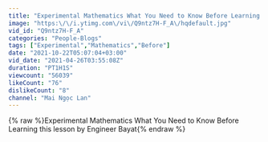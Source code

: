 ```yaml
---
title: "Experimental Mathematics What You Need to Know Before Learning this lesson by Engineer Baya"
image: "https:\/\/i.ytimg.com\/vi\/Q9ntz7H-F_A\/hqdefault.jpg"
vid_id: "Q9ntz7H-F_A"
categories: "People-Blogs"
tags: ["Experimental","Mathematics","Before"]
date: "2021-10-22T05:07:04+03:00"
vid_date: "2021-04-26T03:55:08Z"
duration: "PT1H1S"
viewcount: "56039"
likeCount: "76"
dislikeCount: "8"
channel: "Mai Ngọc Lan"
---
```

{% raw %}Experimental Mathematics What You Need to Know Before Learning this lesson by Engineer Bayat{% endraw %}
